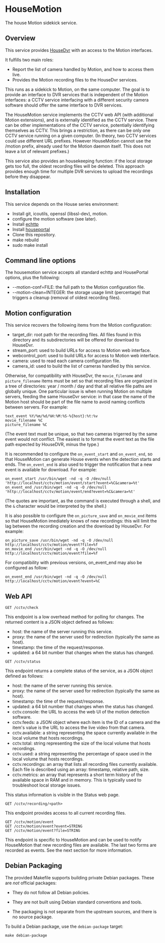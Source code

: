 # HouseMotion

The house Motion sidekick service.

## Overview

This service provides [HouseDvr](https://github.com/pascal-fb-martin/housedvr) with an access to the Motion interfaces.

It fulfills two main roles:

- Report the list of camera handled by Motion, and how to access them live.
- Provides the Motion recording files to the HouseDvr services.

This runs as a sidekick to Motion, on the same computer. The goal is to provide an interface to DVR services that is independent of the Motion interfaces: a CCTV service interfacing with a different security camera software should offer the same interface to DVR services.

The HouseMotion service implements the CCTV web API (with additional Motion extensions), and is externally identified as the CCTV service. There can be other implementations of the CCTV service, potentially identifying themselves as CCTV. This brings a restriction, as there can be only one CCTV service running on a given computer. (In theory, two CCTV services could use different URL prefixes. However HouseMotion cannot use the /motion prefix, already used for the Motion daemon itself. This does not leave a lot of relevant prefixes.)

This service also provides an housekeeping function: if the local storage gets too full, the oldest recording files will be deleted. This approach provides enough time for multiple DVR services to upload the recordings before they disappear.

## Installation

This service depends on the House series environment:

* Install git, icoutils, openssl (libssl-dev), motion.
* configure the motion software (see later).
* Install [echttp](https://github.com/pascal-fb-martin/echttp)
* Install [houseportal](https://github.com/pascal-fb-martin/houseportal)
* Clone this repository.
* make rebuild
* sudo make install

## Command line options

The housemotion service accepts all standard echttp and HousePortal options, plus the following:

* --motion-conf=FILE: the full path to the Motion configuration file.
* --motion-clean=INTEGER: the storage usage limit (percentage) that triggers a cleanup (removal of oldest recording files).

## Motion configuration

This service recovers the following items from the Motion configuration:

* target_dir: root path for the recording files. All files found in this directory and its subdirectories will be offered for download to HouseDvr.
* stream_port: used to build URLs for access to Motion web interface.
* webcontrol_port: used to build URLs for access to Motion web interface.
* camera: used to read each camera configuration file.
* camera_id: used to build the list of cameras handled by this service.

Otherwise, for compatibility with HouseDvr, the `movie_filename` and `picture_filename` items must be set so that recording files are organized in a tree of directories: year / month / day and that all relative file paths are globally unique. One particular issue is when running Motion on multiple servers, feeding the same HouseDvr service: in that case the name of the Motion host should be part of the file name to avoid naming conflicts between servers. For example:

```
text_event %Y/%m/%d/%H:%M:%S-%{host}:%t:%v
movie_filename %C
picture_filename %C
```

(The event text must be unique, so that two cameras trigerred by the same event would not conflict. The easiest is to format the event text as the file path expected by HouseDVR, minus the type.)

It is recommended to configure the `on_event_start` and `on_event_end`, so that HouseMotion can generate House events when the detection starts and ends. The `on_event_end` is also used to trigger the notification that a new event is available for download. For example:

```
on_event_start /usr/bin/wget -nd -q -O /dev/null 'http://localhost/cctv/motion/event/start?event=%C&camera=%t'
on_event_end /usr/bin/wget -nd -q -O /dev/null 'http://localhost/cctv/motion/event/end?event=%C&camera=%t'
```

(The quotes are important, as the command is executed through a shell, and the `&` character would be interpreted by the shell.)

It is also possible to configure the `on_picture_save` and `on_movie_end` items so that HouseMotion imediately knows of new recordings: this will limit the lag between the recording creation and the download by HouseDvr. For example:

```
on_picture_save /usr/bin/wget -nd -q -O /dev/null http://localhost/cctv/motion/event?file=%f
on_movie_end /usr/bin/wget -nd -q -O /dev/null http://localhost/cctv/motion/event?file=%f
```

For compatibility with previous versions, on_event_end may also be configured as follow:

```
on_event_end /usr/bin/wget -nd -q -O /dev/null http://localhost/cctv/motion/event?event=%C
```

## Web API

```
GET /cctv/check
```

This endpoint is a low overhead method for polling for changes. The returned content is a JSON object defined as follows:

* host: the name of the server running this service.
* proxy: the name of the server used for redirection (typically the same as host).
* timestamp: the time of the request/response.
* updated: a 64 bit number that changes when the status has changed.

```
GET /cctv/status
```

This endpoint returns a complete status of the service, as a JSON object defined as follows:

* host: the name of the server running this service.
* proxy: the name of the server used for redirection (typically the same as host).
* timestamp: the time of the request/response.
* updated: a 64 bit number that changes when the status has changed.
* cctv.console: the URL to access the web UI of the motion detection software.
* cctv.feeds: a JSON object where each item is the ID of a camera and the item's value is the URL to access the live video from that camera.
* cctv.available: a string representing the space currently available in the local volume that hosts recordings.
* cctv.total:  string representing the size of the local volume that hosts recordings.
* cctv.used: a string representing the percentage of space used in the local volume that hosts recordings.
* cctv.recordings: an array that lists all recording files currently available. Each file is described using an array: timestamp, relative path, size.
* cctv.metrics: an array that represents a short term history of the available space in RAM and in memory. This is typically used to troubleshoot local storage issues.

This status information is visible in the Status web page.

```
GET /cctv/recording/<path>
```

This endpoint provides access to all current recording files.

```
GET /cctv/motion/event
GET /cctv/motion/event?event=STRING
GET /cctv/motion/event?file=STRING
```

This endpoint is specific to HouseMotion and can be used to notify HouseMotion that new recording files are available. The last two forms are recorded as events. See the next section for more information.

## Debian Packaging

The provided Makefile supports building private Debian packages. These are _not_ official packages:

- They do not follow all Debian policies.

- They are not built using Debian standard conventions and tools.

- The packaging is not separate from the upstream sources, and there is
  no source package.

To build a Debian package, use the `debian-package` target:

```
make debian-package
```

